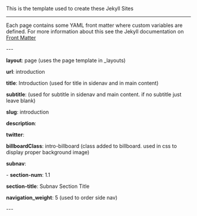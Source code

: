 This is the template used to create these Jekyll Sites
- - - -

Each page contains some YAML front matter where custom variables are defined.
For more information about this see the Jekyll documentation on [Front Matter](https://jekyllrb.com/docs/frontmatter/)

\---

**layout**: page (uses the page template in _layouts)

**url**: introduction 

**title**: Introduction (used for title in sidenav and in main content)

**subtitle**: (used for subtitle in sidenav and main content. if no subtitle just leave blank)

**slug**: introduction 

**description**: 

**twitter**: 

**billboardClass**: intro-billboard (class added to billboard. used in css to display proper background image)


**subnav**:

\- **section-num**: 1.1 

**section-title**: Subnav Section Title

**navigation_weight**: 5 (used to order side nav)

\---
